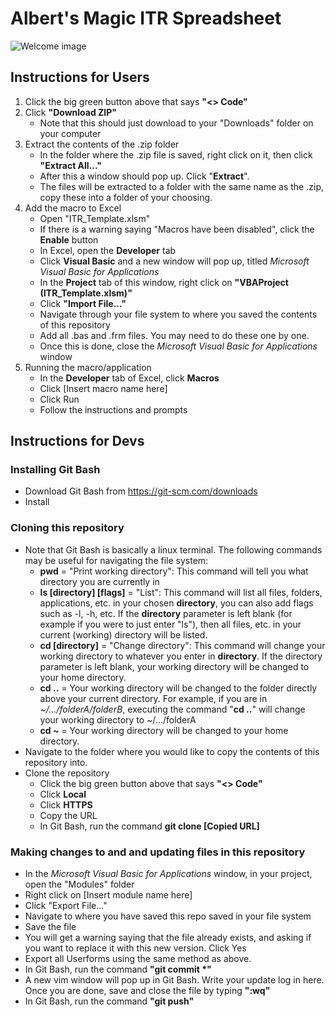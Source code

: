 # Albert's Magic ITR Spreadsheet
![Welcome image](https://tenor.com/en-GB/view/welcome-to-the-fucking-show-welcome-gif-8992631.gif)



## Instructions for Users
1. Click the big green button above that says **\"<> Code\"**
2. Click **\"Download ZIP\"**
   * Note that this should just download to your \"Downloads\" folder on your computer
3. Extract the contents of the .zip folder
   * In the folder where the .zip file is saved, right click on it, then click
 **"Extract All...\"**
   * After this a window should pop up. Click \"**Extract**\".
   * The files will be extracted to a folder with the same name as the .zip, copy these into a folder of your choosing.
4. Add the macro to Excel
   * Open \"ITR_Template.xlsm\"
   * If there is a warning saying \"Macros have been disabled\", click the **Enable** button
   * In Excel, open the **Developer** tab
   * Click **Visual Basic** and a new window will pop up, titled *Microsoft Visual Basic for Applications*
   * In the **Project** tab of this window, right click on **\"VBAProject (ITR_Template.xlsm)\"**
   * Click **\"Import File...\"**
   * Navigate through your file system to where you saved the contents of this repository
   * Add all .bas and .frm files. You may need to do these one by one.
   * Once this is done, close the *Microsoft Visual Basic for Applications* window
5. Running the macro/application
   * In the **Developer** tab of Excel, click **Macros**
   * Click \[Insert macro name here\]
   * Click Run
   * Follow the instructions and prompts




## Instructions for Devs
### Installing Git Bash
* Download Git Bash from https://git-scm.com/downloads
* Install
  

### Cloning this repository
* Note that Git Bash is basically a linux terminal. The following commands may be useful for navigating the file system:
  - **pwd** = "Print working directory": This command will tell you what directory you are currently in
  - **ls [directory] [flags]** = "List": This command will list all files, folders, applications, etc. in your chosen **directory**, you can also add flags such as -l, -h, etc. If the **directory** parameter is left blank (for example if you were to just enter "ls"), then all files, etc. in your current (working) directory will be listed.
  - **cd [directory]** = "Change directory": This command will change your working directory to whatever you enter in **directory**. If the directory parameter is left blank, your working directory will be changed to your home directory.
  - **cd ..** = Your working directory will be changed to the folder directly above your current directory. For example, if you are in _~/.../folderA/folderB_, executing the command \"**cd ..**\" will change your working directory to ~/.../folderA
  - **cd \~** = Your working directory will be changed to your home directory.
* Navigate to the folder where you would like to copy the contents of this repository into.
* Clone the repository
  - Click the big green button above that says **\"<> Code\"**
  - Click **Local**
  - Click **HTTPS**
  - Copy the URL
  - In Git Bash, run the command **git clone \[Copied URL\]**

### Making changes to and and updating files in this repository
* In the _Microsoft Visual Basic for Applications_ window, in your project, open the \"Modules\" folder
* Right click on \[Insert module name here\]
* Click \"Export File...\"
* Navigate to where you have saved this repo saved in your file system
* Save the file
* You will get a warning saying that the file already exists, and asking if you want to replace it with this new version. Click Yes
* Export all Userforms using the same method as above.
* In Git Bash, run the command **\"git commit \*\"**
* A new vim window will pop up in Git Bash. Write your update log in here. Once you are done, save and close the file by typing **\"\:wq\"**
* In Git Bash, run the command **\"git push\"**













   
